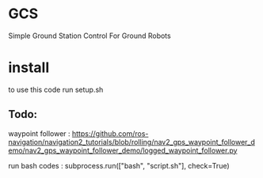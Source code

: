 # GCS
Simple Ground Station Control For Ground Robots

# install
to use this code run setup.sh


## Todo:
waypoint follower : https://github.com/ros-navigation/navigation2_tutorials/blob/rolling/nav2_gps_waypoint_follower_demo/nav2_gps_waypoint_follower_demo/logged_waypoint_follower.py

run bash codes : subprocess.run(["bash", "script.sh"], check=True)



